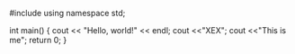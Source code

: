 
#include <iostream>
using namespace std;

int main() 
{ 
    cout << "Hello, world!" << endl;
    cout <<"XEX";
    cout <<"This is me";
    return 0; 
}
